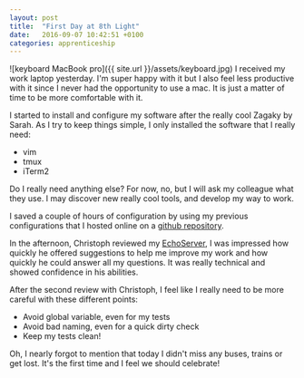```yaml
---
layout: post
title:  "First Day at 8th Light"
date:   2016-09-07 10:42:51 +0100
categories: apprenticeship
---
```


![keyboard MacBook pro]({{ site.url }}/assets/keyboard.jpg)
I received my work laptop yesterday.
I'm super happy with it but I also feel less productive with it since I never had the opportunity to use a mac.
It is just a matter of time to be more comfortable with it.

I started to install and configure my software after the really cool Zagaky by Sarah.
As I try to keep things simple, I only installed the software that I really need:

- vim
- tmux
- iTerm2

Do I really need anything else? For now, no, but I will ask my colleague what they use.
I may discover new really cool tools, and develop my way to work.

I saved a couple of hours of configuration by using my previous configurations that I hosted online on a [github repository](https://github.com/fabientownsend/echoserver).

In the afternoon, Christoph reviewed my [EchoServer](https://github.com/fabientownsend/echoserver),
I was impressed how quickly he offered suggestions to help me improve my work and how quickly he could answer all my questions.
It was really technical and showed confidence in his abilities.

After the second review with Christoph, I feel like I really need to be more
careful with these different points:

- Avoid global variable, even for my tests
- Avoid bad naming, even for a quick dirty check
- Keep my tests clean!

Oh, I nearly forgot to mention that today I didn't miss any buses, trains or get lost.
It's the first time and I feel we should celebrate!
